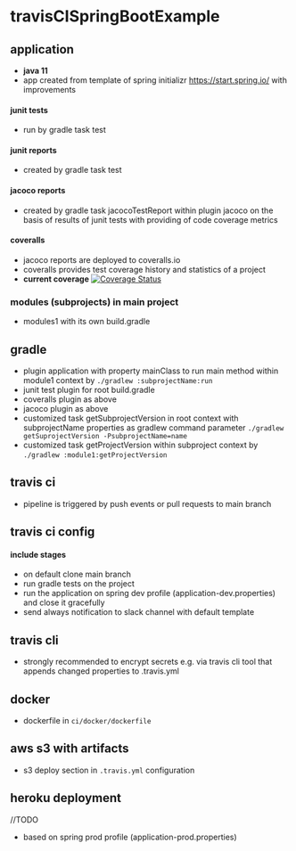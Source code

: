 # travisCISpringBootExample
## application ##
- **java 11**
- app created from template of spring initializr https://start.spring.io/ with improvements
#### junit tests ####
- run by gradle task test
#### junit reports ####
- created by gradle task test
#### jacoco reports ####
- created by gradle task jacocoTestReport within plugin jacoco on the basis of results of junit tests with providing of code coverage metrics
#### coveralls ####
- jacoco reports are deployed to coveralls.io
- coveralls provides test coverage history and statistics of a project
- **current coverage**
[![Coverage Status](https://coveralls.io/repos/github/matjawor/travisCISpringBootExample/badge.png?branch=main)](https://coveralls.io/github/matjawor/travisCISpringBootExample?branch=main)
### modules (subprojects) in main project ###
- modules1 with its own build.gradle
## gradle ##
- plugin application with property mainClass to run main method within module1 context by ```./gradlew :subprojectName:run```
- junit test plugin for root build.gradle
- coveralls plugin as above
- jacoco plugin as above
- customized task getSubprojectVersion in root context with subprojectName properties as gradlew command parameter ```./gradlew getSuprojectVersion -PsubprojectName=name```
- customized task getProjectVersion within subproject context by ```./gradlew :module1:getProjectVersion```

## travis ci ##
- pipeline is triggered by push events or pull requests to main branch
## travis ci config ##
#### include stages ####
- on default clone main branch
- run gradle tests on the project
- run the application on spring dev profile (application-dev.properties) and close it gracefully
- send always notification to slack channel with default template

## travis cli ##
- strongly recommended to encrypt secrets e.g. via travis cli tool that appends changed properties to .travis.yml

## docker ##
- dockerfile in `ci/docker/dockerfile`

## aws s3 with artifacts ##
- s3 deploy section in `.travis.yml` configuration

## heroku deployment ##
//TODO
- based on spring prod profile (application-prod.properties)
